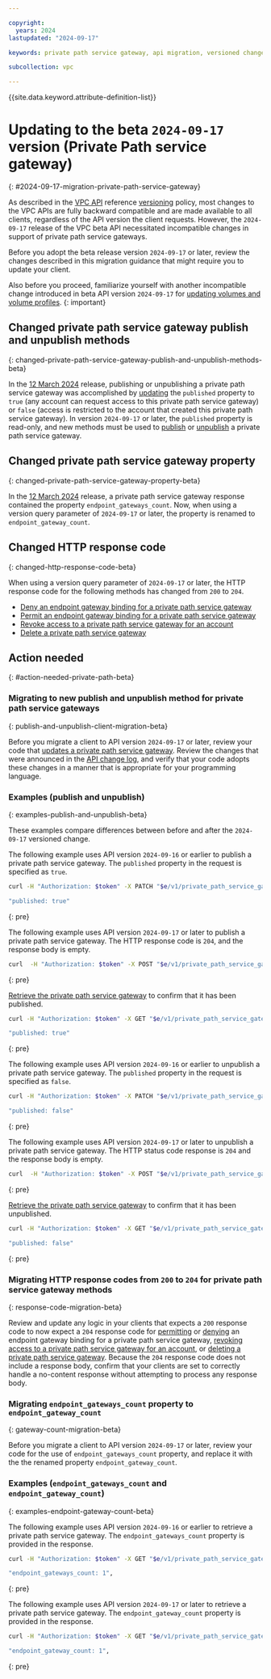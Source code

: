 ```yaml
---

copyright:
  years: 2024
lastupdated: "2024-09-17"

keywords: private path service gateway, api migration, versioned change

subcollection: vpc

---
```


{{site.data.keyword.attribute-definition-list}}

# Updating to the beta `2024-09-17` version (Private Path service gateway)
{: #2024-09-17-migration-private-path-service-gateway}

As described in the [VPC API](/apidocs/vpc/latest) reference [versioning](/apidocs/vpc#api-versioning) policy, most changes to the VPC APIs are fully backward compatible and are made available to all clients, regardless of the API version the client requests. However, the `2024-09-17` release of the VPC beta API necessitated incompatible changes in support of private path service gateways.

Before you adopt the beta release version `2024-09-17` or later, review the changes described in this migration guidance that might require you to update your client.

Also before you proceed, familiarize yourself with another incompatible change introduced in beta API version `2024-09-17` for [updating volumes and volume profiles](/docs/vpc?topic=vpc-2024-09-17-migration-volumes).
{: important}

## Changed private path service gateway publish and unpublish methods
{: changed-private-path-service-gateway-publish-and-unpublish-methods-beta}

In the [12 March 2024](/docs/vpc?topic=vpc-api-change-log-beta&interface=api#12-march-2024-beta) release, publishing or unpublishing a private path service gateway was accomplished by [updating](/apidocs/vpc-beta/latest#update-private-path-service-gateway) the `published` property to `true` (any account can request access to this private path service gateway) or `false` (access is restricted to the account that created this private path service gateway). In version `2024-09-17` or later, the `published` property is read-only, and new methods must be used to [publish](/apidocs/vpc-beta/latest#publish-private-path-service-gateway) or [unpublish](/apidocs/vpc-beta/latest#unpublish-private-path-service-gateway) a private path service gateway.

## Changed private path service gateway property
{: changed-private-path-service-gateway-property-beta}

In the [12 March 2024](/docs/vpc?topic=vpc-api-change-log-beta&interface=api#12-march-2024-beta) release, a private path service gateway response contained the property `endpoint_gateways_count`. Now, when using a version query parameter of `2024-09-17` or later, the property is renamed to `endpoint_gateway_count`.

## Changed HTTP response code
{: changed-http-response-code-beta}

When using a version query parameter of `2024-09-17` or later, the HTTP response code for the following methods has changed from `200` to `204`.

- [Deny an endpoint gateway binding for a private path service gateway](/apidocs/vpc-beta/latest#deny-private-path-service-gateway-endpoint-gateway)
- [Permit an endpoint gateway binding for a private path service gateway](/apidocs/vpc-beta/latest#permit-private-path-service-gateway-endpoint-gatew)
- [Revoke access to a private path service gateway for an account](/apidocs/vpc-beta/latest#revoke-account-for-private-path-service-gateway)
- [Delete a private path service gateway](/apidocs/vpc-beta/latest#delete-private-path-service-gateway)

## Action needed
{: #action-needed-private-path-beta}

### Migrating to new publish and unpublish method for private path service gateways
{: publish-and-unpublish-client-migration-beta}

Before you migrate a client to API version `2024-09-17` or later, review your code that [updates a private path service gateway](/apidocs/vpc-beta/latest#update-private-path-service-gateway). Review the changes that were announced in the [API change log](/docs/vpc?topic=vpc-api-change-log-beta#version-2024-09-17-beta), and verify that your code adopts these changes in a manner that is appropriate for your programming language.

### Examples (publish and unpublish)
{: examples-publish-and-unpublish-beta}

These examples compare differences between before and after the `2024-09-17` versioned change.

The following example uses API version `2024-09-16` or earlier to publish a private path service gateway. The `published` property in the request is specified as `true`.

```sh
curl -H "Authorization: $token" -X PATCH "$e/v1/private_path_service_gateways/$ppsId?version=2024-09-16&generation=2&maturity=beta" -d '{"published": true}' | jq '"published: \(.published)"'

"published: true"
```
{: pre}

The following example uses API version `2024-09-17` or later to publish a private path service gateway. The HTTP response code is `204`, and the response body is empty.

```sh
curl  -H "Authorization: $token" -X POST "$e/v1/private_path_service_gateways/$ppsId/publish?version=2024-09-17&generation=2&maturity=beta" -d "" | jq
```
{: pre}

[Retrieve the private path service gateway](/apidocs/vpc-beta/latest#get-private-path-service-gateways) to confirm that it has been published.

```sh
curl -H "Authorization: $token" -X GET "$e/v1/private_path_service_gateways/$ppsId?version=2024-09-17&generation=2&maturity=beta"  | jq '"published: \(.published)"'

"published: true"
```
{: pre}

The following example uses API version `2024-09-16` or earlier to unpublish a private path service gateway. The `published` property in the request is specified as `false`.

```sh
curl -H "Authorization: $token" -X PATCH "$e/v1/private_path_service_gateways/$ppsId?version=2024-09-16&generation=2&maturity=beta" -d '{"published": false}' | jq '"published: \(.published)"'

"published: false"
```
{: pre}

The following example uses API version `2024-09-17` or later to unpublish a private path service gateway. The HTTP status code response is `204` and the response body is empty.

```sh
curl  -H "Authorization: $token" -X POST "$e/v1/private_path_service_gateways/$ppsId/unpublish?version=2024-09-17&generation=2&maturity=beta" -d "" | jq '"published: \(.published)"'
```
{: pre}

[Retrieve the private path service gateway](/apidocs/vpc-beta/latest#get-private-path-service-gateway) to confirm that it has been unpublished.

```sh
curl -H "Authorization: $token" -X GET "$e/v1/private_path_service_gateways/$ppsId?version=2024-09-17&generation=2&maturity=beta" | jq '"published: \(.published)"'

"published: false"
```
{: pre}

### Migrating  HTTP response codes from `200` to `204` for private path service gateway methods
{: response-code-migration-beta}

Review and update any logic in your clients that expects a `200` response code to now expect a `204` response code for [permitting](/apidocs/vpc-beta/latest#permit-private-path-service-gateway-endpoint-gatew) or [denying](/apidocs/vpc-beta/latest#deny-private-path-service-gateway-endpoint-gateway) an endpoint gateway binding for a private path service gateway, [revoking access to a private path service gateway for an account](/apidocs/vpc-beta/latest#revoke-account-for-private-path-service-gateway), or [deleting a private path service gateway](/apidocs/vpc-beta/latest#delete-private-path-service-gateway). Because the `204` response code does not include a response body, confirm that your clients are set to correctly handle a no-content response without attempting to process any response body.

### Migrating `endpoint_gateways_count` property to `endpoint_gateway_count`
{: gateway-count-migration-beta}

Before you migrate a client to API version `2024-09-17` or later, review your code for the use of `endpoint_gateways_count` property, and replace it with the the renamed property `endpoint_gateway_count`.

### Examples (`endpoint_gateways_count` and `endpoint_gateway_count`)
{: examples-endpoint-gateway-count-beta}

The following example uses API version `2024-09-16` or earlier to retrieve a private path service gateway. The `endpoint_gateways_count` property is provided in the response.

```sh
curl -H "Authorization: $token" -X GET "$e/v1/private_path_service_gateways/$ppsId?version=2024-09-16&generation=2&maturity=beta" | jq '"endpoint_gateways_count: \(.endpoint_gateways_count)"'

"endpoint_gateways_count: 1",
```
{: pre}

The following example uses API version `2024-09-17` or later to retrieve a private path service gateway. The `endpoint_gateway_count` property is provided in the response.

```sh
curl -H "Authorization: $token" -X GET "$e/v1/private_path_service_gateways/$ppsId?version=2024-09-17&generation=2&maturity=beta" | jq '"endpoint_gateway_count: \(.endpoint_gateway_count)"'

"endpoint_gateway_count: 1",
```
{: pre} 
